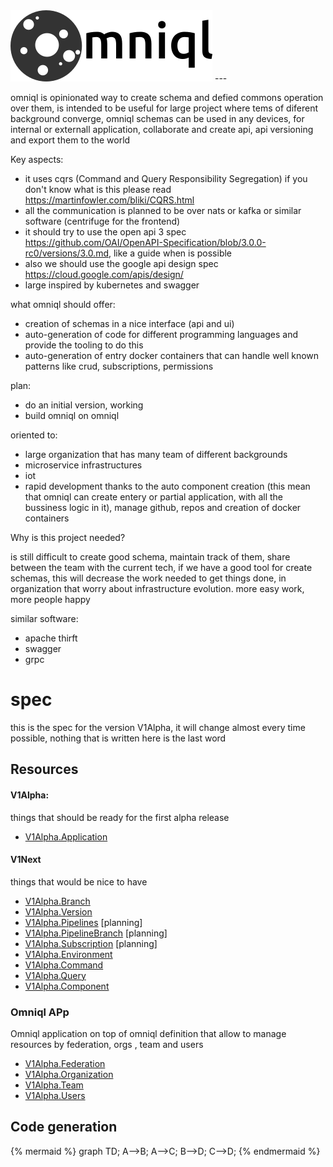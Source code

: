 <img src="omni.png" />
---

omniql is opinionated way to create schema and defied commons operation over them, is intended to be useful  for large project where tems of diferent background converge,
omniql schemas  can be used in any devices, for internal  or externall application, collaborate and create api, api versioning and export them to the world


Key aspects:
 - it uses cqrs (Command and Query Responsibility Segregation) if you don't know what is this please read https://martinfowler.com/bliki/CQRS.html
 - all the communication is planned to be  over nats or kafka or similar software (centrifuge for the frontend)
 - it should try to use the open api 3 spec https://github.com/OAI/OpenAPI-Specification/blob/3.0.0-rc0/versions/3.0.md, like a guide when is possible
 - also we should use the google api design spec https://cloud.google.com/apis/design/
 - large inspired by kubernetes and swagger 

what omniql should offer:
 - creation of schemas in a nice interface (api and ui)
 - auto-generation of code for different programming languages and provide the tooling to do this
 - auto-generation of entry docker containers that can handle well known patterns like crud, subscriptions, permissions

plan:
 - do an initial version, working
 - build omniql on omniql
 
oriented to:
 - large organization that has many team of different backgrounds
 - microservice infrastructures
 - iot
 - rapid development thanks to the auto component creation (this mean that omniql can create entery or partial application, with all the bussiness logic in it), manage github, repos and creation of docker containers 

Why is this project needed?

is still difficult to create good schema, maintain track of them,  share between the team  with the current tech,
if we have a good tool for create schemas, this will decrease the work needed to get things done, 
in organization that worry about infrastructure evolution. more easy work, more people happy


similar software:

- apache thirft
- swagger
- grpc


# spec 

this is the spec for the version V1Alpha, it will change almost every time possible, nothing that is written here is the last word

## Resources 

#### V1Alpha:

things that should be ready for the first alpha release

 - [V1Alpha.Application](V1Alpha/Application.md)




#### V1Next

things that would be  nice to have 

 - [V1Alpha.Branch](V1Next/branch.md)
 - [V1Alpha.Version](V1Alpha/Version.md)
 - [V1Alpha.Pipelines](V1Alpha/Pipeline.md) [planning]
 - [V1Alpha.PipelineBranch](V1Alpha/PipelineBranch.md) [planning]
 - [V1Alpha.Subscription](V1Alpha/Subscription.md) [planning]
 - [V1Alpha.Environment](V1Alpha/Environment.md)
 - [V1Alpha.Command](V1Alpha/Command.md)
 - [V1Alpha.Query](V1Alpha/Query.md)
 - [V1Alpha.Component](V1Alpha/Component.md)

### Omniql APp
   Omniql application on top of omniql definition that allow to manage resources by federation, orgs , team and users

 - [V1Alpha.Federation](V1Alpha/Federation.md)
 - [V1Alpha.Organization](V1Alpha/Organization.md)
 - [V1Alpha.Team](V1Alpha/Team.md)
 - [V1Alpha.Users](V1Alpha/Users.md)

## Code generation










{% mermaid %}
graph TD;
  A-->B;
  A-->C;
  B-->D;
  C-->D;
{% endmermaid %}